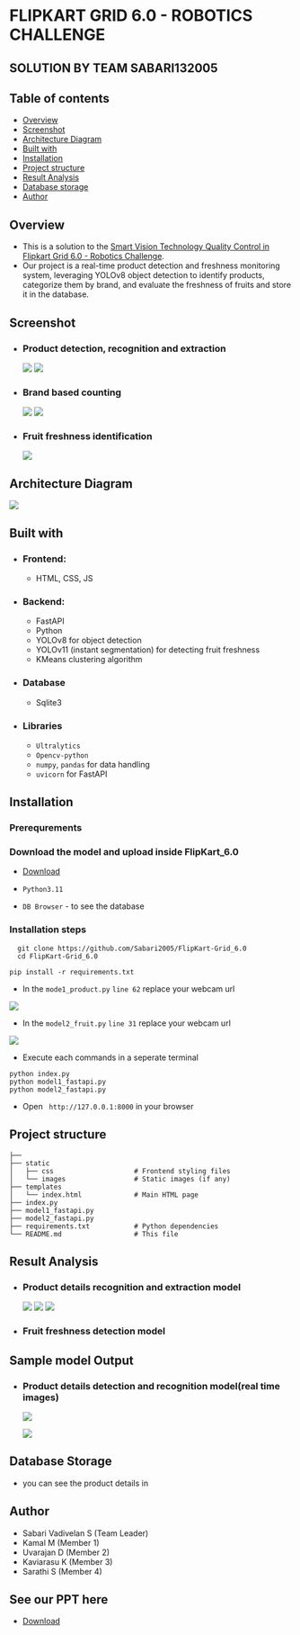 # FLIPKART GRID 6.0 - ROBOTICS CHALLENGE
## SOLUTION BY TEAM SABARI132005



## Table of contents

- [Overview](#overview)
- [Screenshot](#screenshot)
- [Architecture Diagram](#my-process)
- [Built with](#built-with)
- [Installation](#installation)
- [Project structure](#structure)
- [Result Analysis](#resultanalysis)
- [Database storage](#database)
- [Author](#author)


## Overview
- This is a solution to the [Smart Vision Technology Quality Control in Flipkart Grid 6.0 - Robotics Challenge](https://unstop.com/hackathons/flipkart-grid-60-robotics-challenge-flipkart-grid-60-flipkart-1024253). 
- Our project is a real-time product detection and freshness monitoring system, leveraging YOLOv8 object detection to identify products, categorize them by brand, and evaluate the freshness of fruits and store it in the database.


## Screenshot
- ### Product detection, recognition and extraction
  <img  src="./assets/image1.jpg">
  <img src="./assets/image2.jpg">

- ### Brand based counting
  <img src="./assets/count1.jpg">
  <img src="./assets/count2.jpg">

- ### Fruit freshness identification
  <img src="./assets/output.jpg">
## Architecture Diagram

![](assets/architecture.jpg)

## Built with

- ### Frontend:
  - HTML, CSS, JS

- ### Backend:
  - FastAPI
  - Python
  - YOLOv8 for object detection
  - YOLOv11 (instant segmentation) for detecting fruit freshness
  - KMeans clustering algorithm
- ### Database
  - Sqlite3
- ### Libraries
  - `Ultralytics`
  - `Opencv-python`
  - `numpy`, `pandas` for data handling
  - `uvicorn` for FastAPI

## Installation

### Prerequrements
### Download the model and upload inside FlipKart_6.0
  - [Download](https://drive.google.com/file/d/1r2YWdnmE_Z7NA7dUX96Cw7Ie8TmvcU-x/view?usp=drive_link)
  

  - `Python3.11`
  - `DB Browser` - to see the database

### Installation steps

  ```
    git clone https://github.com/Sabari2005/FlipKart-Grid_6.0
    cd FlipKart-Grid_6.0
  ```
  ```
  pip install -r requirements.txt
  ```
  - In the `mode1_product.py`  `line 62` replace your webcam url

![](assets/url1.png)

  - In the `model2_fruit.py` `line 31` replace your webcam url

 ![](assets/url2.png) 


  - Execute each commands in a seperate terminal
  ```
  python index.py
  python model1_fastapi.py
  python model2_fastapi.py
  ```
  - Open ` http://127.0.0.1:8000` in your browser

## Project structure

```
├──          
├── static
│   ├── css                    # Frontend styling files
│   └── images                 # Static images (if any)
├── templates
│   └── index.html             # Main HTML page
├── index.py   
├── model1_fastapi.py          
├── model2_fastapi.py                 
├── requirements.txt           # Python dependencies
└── README.md                  # This file
```
## Result Analysis

- ### Product details recognition and extraction model
    ![](assets/detection.png) 
    ![](assets/product_model.png) 
    ![](assets/results.png) 
- ### Fruit freshness detection model


## Sample model Output
- ### Product details detection and recognition model(real time images)
  ![](assets/real-time.png) 

  ![](assets/real-time2.png) 

## Database Storage

- you can see the product details in 
## Author

- Sabari Vadivelan S (Team Leader)
- Kamal M (Member 1)
- Uvarajan D (Member 2)
- Kaviarasu K (Member 3)
- Sarathi S (Member 4)


## See our PPT here

- [Download](https://docs.google.com/presentation/d/13D5QP3yGv6fAD_d8x2nDoX0ZLpIVwJJX/edit?usp=drive_link&ouid=108471139347338857018&rtpof=true&sd=true)
